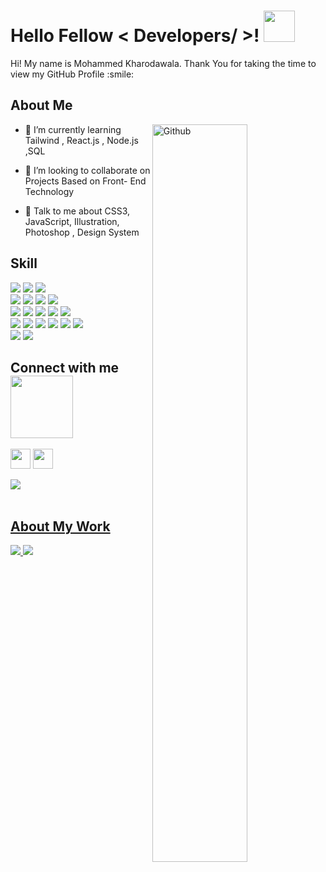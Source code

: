 

<h1> Hello Fellow < Developers/ >! <img src = "https://raw.githubusercontent.com/MartinHeinz/MartinHeinz/master/wave.gif" width = 50px> </h1>
<p align='center'>

</p>
<div size='20px'> Hi! My name is Mohammed Kharodawala. Thank You for taking the time to view my GitHub Profile :smile: 
</div>

<h2> About Me </h2>

<img width="55%" align="right" alt="Github" src="https://raw.githubusercontent.com/onimur/.github/master/.resources/git-header.svg" />



- 🌱 I’m currently learning Tailwind , React.js , Node.js ,SQL
 

- 👯 I’m looking to collaborate on Projects Based on Front-
End Technology  

- 💬 Talk to me about CSS3, JavaScript, Illustration, Photoshop , Design System 



 <h2> Skill </h2>
 <div>
 <img src="https://img.shields.io/badge/CSS3-1572B6?style=for-the-badge&logo=css3&logoColor=white" />
 <img src="https://img.shields.io/badge/HTML5-E34F26?style=for-the-badge&logo=html5&logoColor=white" />
 <img src="https://img.shields.io/badge/JavaScript-323330?style=for-the-badge&logo=javascript&logoColor=F7DF1E" />
 </div>

 <div>
 <img src="https://img.shields.io/badge/-Behance-blue?style=for-the-badge&logo=behance&logoColor=white" />
  <img src="https://img.shields.io/badge/Academia-fff?style=for-the-badge&logo=academia&logoColor=black" />
   <img src="https://img.shields.io/badge/Dribbble-EA4C89?style=for-the-badge&logo=dribbble&logoColor=white" />
 <img src="https://img.shields.io/badge/Goodreads-372213?style=for-the-badge&logo=goodreads&logoColor=whit" />
 </div>
 <div>
 <img src="https://img.shields.io/badge/Codepen-000000?style=for-the-badge&logo=codepen&logoColor=white" />
  <img src="https://img.shields.io/badge/-Hackerrank-2EC866?style=for-the-badge&logo=HackerRank&logoColor=white}" />
  <img src="https://img.shields.io/badge/Babel-F9DC3E?style=for-the-badge&logo=babel&logoColor=white" />
  <img src="	https://img.shields.io/badge/Bootstrap-563D7C?style=for-the-badge&logo=bootstrap&logoColor=white" />
  <img src="https://img.shields.io/badge/Chakra--UI-319795?style=for-the-badge&logo=chakra-ui&logoColor=white" />
 </div>
 <div>
  <img src="https://img.shields.io/badge/Tailwind_CSS-38B2AC?style=for-the-badge&logo=tailwind-css&logoColor=white" />
  <img src="https://img.shields.io/badge/React-20232A?style=for-the-badge&logo=react&logoColor=61DAFB"/>
  <img src="https://img.shields.io/badge/Material%20UI-007FFF?style=for-the-badge&logo=mui&logoColor=white" />
  <img src="https://img.shields.io/badge/Figma-F24E1E?style=for-the-badge&logo=figma&logoColor=white">
  <img src="https://img.shields.io/badge/Figma-F24E1E?style=for-the-badge&logo=figma&logoColor=white">
  <img src="https://img.shields.io/badge/Adobe%20XD-470137?style=for-the-badge&logo=Adobe%20XD&logoColor=#FF61F6">
 </div>
 <div>
  <img src="	https://img.shields.io/badge/Adobe%20Photoshop-31A8FF?style=for-the-badge&logo=Adobe%20Photoshop&logoColor=black">
  <img src="https://img.shields.io/badge/Netlify-00C7B7?style=for-the-badge&logo=netlify&logoColor=white">
 </div>
 

 
<h2> Connect with me <img src='https://raw.githubusercontent.com/ShahriarShafin/ShahriarShafin/main/Assets/handshake.gif' width="100px"> </h2>
 <div>
 <a href = 'https://www.linkedin.com/in/https://www.linkedin.com/in/mohammed-kharoda-b5785b178/'> <img width = '32px' align= 'center'      src="https://raw.githubusercontent.com/rahulbanerjee26/githubAboutMeGenerator/main/icons/linked-in-alt.svg"/></a> 
 <a href = 'https://www.github.com/MOHAMMED KHARODAWALA'> <img width = '32px' align= 'center' src="https://raw.githubusercontent.com/rahulbanerjee26/githubAboutMeGenerator/main/icons/github.svg"/></a>  
 </div>

 
 <br>
  
  <div>
   <address>
  <a href="mailto:kharodawalam@gmail.com">
  <img src="https://img.shields.io/badge/Gmail-D14836?style=for-the-badge&logo=gmail&logoColor=white" target="_blank">
  </div>
</address>
<br>
   
 <div>
 <h2>About My Work</h2>
 <img src="https://github-readme-stats.vercel.app/api?username=mohammedkharoda" />
 <img src="https://github-readme-streak-stats.herokuapp.com/?user=mohammedkharoda" />
</div>
<br>
